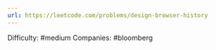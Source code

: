 ```yaml
---
url: https://leetcode.com/problems/design-browser-history
---
```


Difficulty: #medium
Companies: #bloomberg
